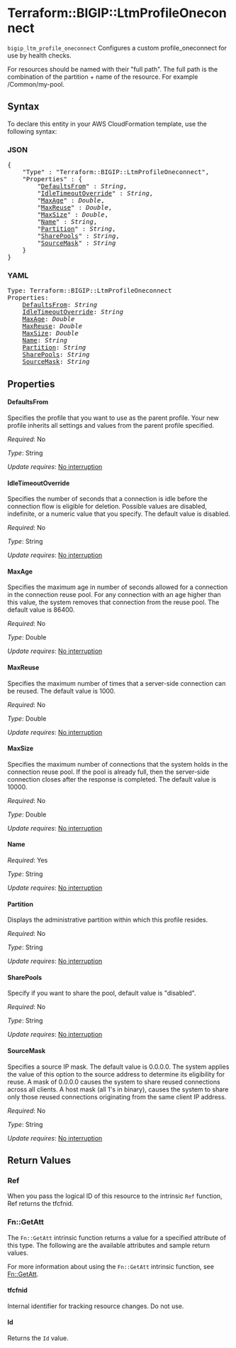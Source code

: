 # Terraform::BIGIP::LtmProfileOneconnect

`bigip_ltm_profile_oneconnect` Configures a custom profile_oneconnect for use by health checks.

For resources should be named with their "full path". The full path is the combination of the partition + name of the resource. For example /Common/my-pool.

## Syntax

To declare this entity in your AWS CloudFormation template, use the following syntax:

### JSON

<pre>
{
    "Type" : "Terraform::BIGIP::LtmProfileOneconnect",
    "Properties" : {
        "<a href="#defaultsfrom" title="DefaultsFrom">DefaultsFrom</a>" : <i>String</i>,
        "<a href="#idletimeoutoverride" title="IdleTimeoutOverride">IdleTimeoutOverride</a>" : <i>String</i>,
        "<a href="#maxage" title="MaxAge">MaxAge</a>" : <i>Double</i>,
        "<a href="#maxreuse" title="MaxReuse">MaxReuse</a>" : <i>Double</i>,
        "<a href="#maxsize" title="MaxSize">MaxSize</a>" : <i>Double</i>,
        "<a href="#name" title="Name">Name</a>" : <i>String</i>,
        "<a href="#partition" title="Partition">Partition</a>" : <i>String</i>,
        "<a href="#sharepools" title="SharePools">SharePools</a>" : <i>String</i>,
        "<a href="#sourcemask" title="SourceMask">SourceMask</a>" : <i>String</i>
    }
}
</pre>

### YAML

<pre>
Type: Terraform::BIGIP::LtmProfileOneconnect
Properties:
    <a href="#defaultsfrom" title="DefaultsFrom">DefaultsFrom</a>: <i>String</i>
    <a href="#idletimeoutoverride" title="IdleTimeoutOverride">IdleTimeoutOverride</a>: <i>String</i>
    <a href="#maxage" title="MaxAge">MaxAge</a>: <i>Double</i>
    <a href="#maxreuse" title="MaxReuse">MaxReuse</a>: <i>Double</i>
    <a href="#maxsize" title="MaxSize">MaxSize</a>: <i>Double</i>
    <a href="#name" title="Name">Name</a>: <i>String</i>
    <a href="#partition" title="Partition">Partition</a>: <i>String</i>
    <a href="#sharepools" title="SharePools">SharePools</a>: <i>String</i>
    <a href="#sourcemask" title="SourceMask">SourceMask</a>: <i>String</i>
</pre>

## Properties

#### DefaultsFrom

Specifies the profile that you want to use as the parent profile. Your new profile inherits all settings and values from the parent profile specified.

_Required_: No

_Type_: String

_Update requires_: [No interruption](https://docs.aws.amazon.com/AWSCloudFormation/latest/UserGuide/using-cfn-updating-stacks-update-behaviors.html#update-no-interrupt)

#### IdleTimeoutOverride

Specifies the number of seconds that a connection is idle before the connection flow is eligible for deletion. Possible values are disabled, indefinite, or a numeric value that you specify. The default value is disabled.

_Required_: No

_Type_: String

_Update requires_: [No interruption](https://docs.aws.amazon.com/AWSCloudFormation/latest/UserGuide/using-cfn-updating-stacks-update-behaviors.html#update-no-interrupt)

#### MaxAge

Specifies the maximum age in number of seconds allowed for a connection in the connection reuse pool. For any connection with an age higher than this value, the system removes that connection from the reuse pool. The default value is 86400.

_Required_: No

_Type_: Double

_Update requires_: [No interruption](https://docs.aws.amazon.com/AWSCloudFormation/latest/UserGuide/using-cfn-updating-stacks-update-behaviors.html#update-no-interrupt)

#### MaxReuse

Specifies the maximum number of times that a server-side connection can be reused. The default value is 1000.

_Required_: No

_Type_: Double

_Update requires_: [No interruption](https://docs.aws.amazon.com/AWSCloudFormation/latest/UserGuide/using-cfn-updating-stacks-update-behaviors.html#update-no-interrupt)

#### MaxSize

Specifies the maximum number of connections that the system holds in the connection reuse pool. If the pool is already full, then the server-side connection closes after the response is completed. The default value is 10000.

_Required_: No

_Type_: Double

_Update requires_: [No interruption](https://docs.aws.amazon.com/AWSCloudFormation/latest/UserGuide/using-cfn-updating-stacks-update-behaviors.html#update-no-interrupt)

#### Name

_Required_: Yes

_Type_: String

_Update requires_: [No interruption](https://docs.aws.amazon.com/AWSCloudFormation/latest/UserGuide/using-cfn-updating-stacks-update-behaviors.html#update-no-interrupt)

#### Partition

Displays the administrative partition within which this profile resides.

_Required_: No

_Type_: String

_Update requires_: [No interruption](https://docs.aws.amazon.com/AWSCloudFormation/latest/UserGuide/using-cfn-updating-stacks-update-behaviors.html#update-no-interrupt)

#### SharePools

Specify if you want to share the pool, default value is "disabled".

_Required_: No

_Type_: String

_Update requires_: [No interruption](https://docs.aws.amazon.com/AWSCloudFormation/latest/UserGuide/using-cfn-updating-stacks-update-behaviors.html#update-no-interrupt)

#### SourceMask

Specifies a source IP mask. The default value is 0.0.0.0. The system applies the value of this option to the source address to determine its eligibility for reuse. A mask of 0.0.0.0 causes the system to share reused connections across all clients. A host mask (all 1's in binary), causes the system to share only those reused connections originating from the same client IP address.

_Required_: No

_Type_: String

_Update requires_: [No interruption](https://docs.aws.amazon.com/AWSCloudFormation/latest/UserGuide/using-cfn-updating-stacks-update-behaviors.html#update-no-interrupt)

## Return Values

### Ref

When you pass the logical ID of this resource to the intrinsic `Ref` function, Ref returns the tfcfnid.

### Fn::GetAtt

The `Fn::GetAtt` intrinsic function returns a value for a specified attribute of this type. The following are the available attributes and sample return values.

For more information about using the `Fn::GetAtt` intrinsic function, see [Fn::GetAtt](https://docs.aws.amazon.com/AWSCloudFormation/latest/UserGuide/intrinsic-function-reference-getatt.html).

#### tfcfnid

Internal identifier for tracking resource changes. Do not use.

#### Id

Returns the <code>Id</code> value.

